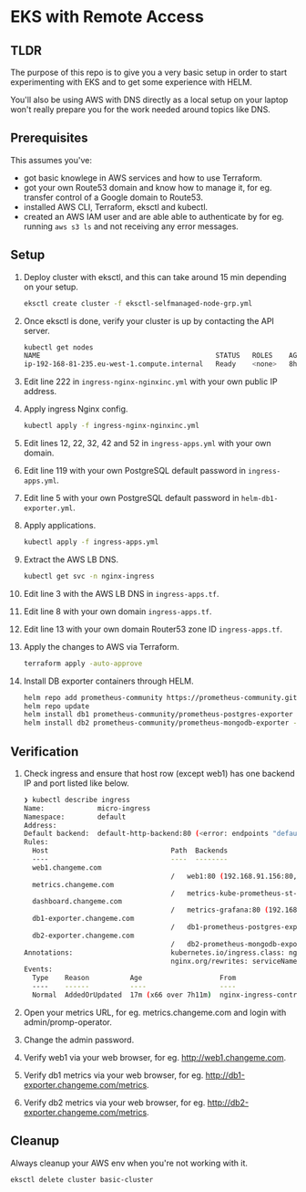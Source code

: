 # EKS with Remote Access

## TLDR

The purpose of this repo is to give you a very basic setup in order to start experimenting with EKS and to get some experience with HELM.

You'll also be using AWS with DNS directly as a local setup on your laptop won't really prepare you for the work needed around topics like DNS.

## Prerequisites

This assumes you've:

- got basic knowlege in AWS services and how to use Terraform.
- got your own Route53 domain and know how to manage it, for eg. transfer control of a Google domain to Route53.
- installed AWS CLI, Terraform, eksctl and kubectl.
- created an AWS IAM user and are able able to authenticate by for eg. running `aws s3 ls` and not receiving any error messages.

## Setup

1. Deploy cluster with eksctl, and this can take around 15 min depending on your setup.

   ```bash
   eksctl create cluster -f eksctl-selfmanaged-node-grp.yml
   ```

2. Once eksctl is done, verify your cluster is up by contacting the API server.

   ```bash
   kubectl get nodes
   NAME                                           STATUS   ROLES    AGE   VERSION
   ip-192-168-81-235.eu-west-1.compute.internal   Ready    <none>   8h    v1.21.5-eks-9017834
   ```

3. Edit line 222 in `ingress-nginx-nginxinc.yml` with your own public IP address.
4. Apply ingress Nginx config.

   ```bash
   kubectl apply -f ingress-nginx-nginxinc.yml
   ```

5. Edit lines 12, 22, 32, 42 and 52 in `ingress-apps.yml` with your own domain.
6. Edit line 119 with your own PostgreSQL default password in `ingress-apps.yml`.
7. Edit line 5 with your own PostgreSQL default password in `helm-db1-exporter.yml`.
8. Apply applications.

   ```bash
   kubectl apply -f ingress-apps.yml
   ```

9. Extract the AWS LB DNS.

   ```bash
   kubectl get svc -n nginx-ingress
   ```

10. Edit line 3 with the AWS LB DNS in `ingress-apps.tf`.
11. Edit line 8 with your own domain `ingress-apps.tf`.
12. Edit line 13 with your own domain Router53 zone ID `ingress-apps.tf`.
13. Apply the changes to AWS via Terraform.

    ```bash
    terraform apply -auto-approve
    ```

14. Install DB exporter containers through HELM.

    ```bash
    helm repo add prometheus-community https://prometheus-community.github.io/helm-charts
    helm repo update
    helm install db1 prometheus-community/prometheus-postgres-exporter -f helm-db-exporter.yml
    helm install db2 prometheus-community/prometheus-mongodb-exporter -f helm-db2-exporter.yml
    ```

## Verification

1. Check ingress and ensure that host row (except web1) has one backend IP and port listed like below.

   ```bash
   ❯ kubectl describe ingress
   Name:             micro-ingress
   Namespace:        default
   Address:
   Default backend:  default-http-backend:80 (<error: endpoints "default-http-backend" not found>)
   Rules:
     Host                              Path  Backends
     ----                              ----  --------
     web1.changeme.com
                                       /   web1:80 (192.168.91.156:80,192.168.91.37:80)
     metrics.changeme.com
                                       /   metrics-kube-prometheus-st-prometheus:9090 (192.168.81.52:9090)
     dashboard.changeme.com
                                       /   metrics-grafana:80 (192.168.66.79:3000)
     db1-exporter.changeme.com
                                       /   db1-prometheus-postgres-exporter:80 (192.168.89.143:9187)
     db2-exporter.changeme.com
                                       /   db2-prometheus-mongodb-exporter:9216 (192.168.89.80:9216)
   Annotations:                        kubernetes.io/ingress.class: nginx
                                       nginx.org/rewrites: serviceName=apache-svc rewrite=/
   Events:
     Type    Reason          Age                   From                      Message
     ----    ------          ----                  ----                      -------
     Normal  AddedOrUpdated  17m (x66 over 7h11m)  nginx-ingress-controller  Configuration for default/micro-ingress was added or updated
   ```

2. Open your metrics URL, for eg. metrics.changeme.com and login with admin/promp-operator.
3. Change the admin password.
4. Verify web1 via your web browser, for eg. <http://web1.changeme.com>.
5. Verify db1 metrics via your web browser, for eg. <http://db1-exporter.changeme.com/metrics>.
6. Verify db2 metrics via your web browser, for eg. <http://db2-exporter.changeme.com/metrics>.

## Cleanup

Always cleanup your AWS env when you're not working with it.

```bash
eksctl delete cluster basic-cluster
```
